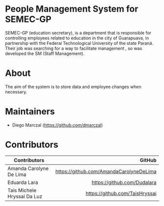# People Management System for SEMEC-GP
SEMEC-GP (education secretary), is a department that is responsible for controlling employees related to education in the city of Guarapuava, in partnership with the Federal Technological University of the state Paraná. Their job was searching for a way to facilitate management , so was developed the SM (Staff Management).

# About 
The aim of the system is to store data and employee changes when necessary.


# Maintainers
* Diego Marczal (https://github.com/dmarczal)

# Contributors
| Contributors	      | GitHub |
| --------- | -----:|
| Amanda Carolyne De Lima  | https://github.com/AmandaCarolyneDeLima |
| Eduarda Lara     |   https://github.com/Dudalara |
|  Tais Michele Hryssai Da Luz      |    https://github.com/TaisHryssai |
